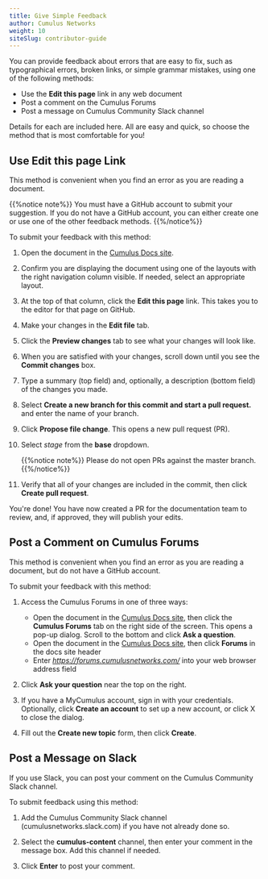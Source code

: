 ```yaml
---
title: Give Simple Feedback
author: Cumulus Networks
weight: 10
siteSlug: contributor-guide
---
```

You can provide feedback about errors that are easy to fix, such as typographical errors, broken links, or simple grammar mistakes, using one of the following methods:

- Use the **Edit this page** link in any web document
- Post a comment on the Cumulus Forums
- Post a message on Cumulus Community Slack channel

Details for each are included here. All are easy and quick, so choose the method that is most comfortable for you!

## Use Edit this page Link

This method is convenient when you find an error as you are reading a document.

{{%notice note%}}
You must have a GitHub account to submit your suggestion. If you do not have a GitHub account, you can either create one or use one of the other feedback methods.
{{%/notice%}}

To submit your feedback with this method:

1. Open the document in the [Cumulus Docs site](https://docs.cumulusnetworks.com).

2. Confirm you are displaying the document using one of the layouts with the right navigation column visible. If needed, select an appropriate layout.

3. At the top of that column, click the **Edit this page** link. This takes you to the editor for that page on GitHub.

4. Make your changes in the **Edit file** tab.

5. Click the **Preview changes** tab to see what your changes will look like.

6. When you are satisfied with your changes, scroll down until you see the    **Commit changes** box.

7. Type a summary (top field) and, optionally, a description (bottom field) of the changes you made.

8. Select **Create a new branch for this commit and start a pull request.** and enter the name of your branch.

9. Click **Propose file change**. This opens a new pull request (PR).

10. Select *stage* from the **base** dropdown.

    {{%notice note%}}
Please do not open PRs against the master branch.
    {{%/notice%}}

11. Verify that all of your changes are included in the commit, then click **Create pull request**.

You're done! You have now created a PR for the documentation team to review, and, if approved, they will publish your edits.

## Post a Comment on Cumulus Forums

This method is convenient when you find an error as you are reading a document, but do not have a GitHub account.

To submit your feedback with this method:

1. Access the Cumulus Forums in one of three ways:

    - Open the document in the [Cumulus Docs site](https://docs.cumulusnetworks.com), then click the **Cumulus Forums** tab on the right side of the screen. This opens a pop-up dialog. Scroll to the bottom and click **Ask a question**.
    - Open the document in the [Cumulus Docs site](https://docs.cumulusnetworks.com), then click **Forums** in the docs site header
    - Enter *https://forums.cumulusnetworks.com/* into your web browser address field

2. Click **Ask your question** near the top on the right.

3. If you have a MyCumulus account, sign in with your credentials. Optionally, click **Create an account** to set up a new account, or click X to close the dialog.

4. Fill out the **Create new topic** form, then click **Create**.

## Post a Message on Slack

If you use Slack, you can post your comment on the Cumulus Community Slack channel.

To submit feedback using this method:

1. Add the Cumulus Community Slack channel (cumulusnetworks.slack.com) if you have not already done so.

2. Select the **cumulus-content** channel, then enter your comment in the message box. Add this channel if needed.

3. Click **Enter** to post your comment.
